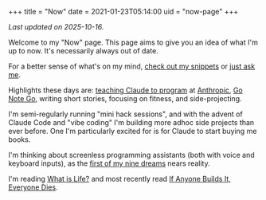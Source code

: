 +++
title = "Now"
date = 2021-01-23T05:14:00
uid = "now-page"
+++

_Last updated on 2025-10-16._

Welcome to my "Now" page. This page aims to give you an idea of what I'm up to now. It's necessarily always out of date.

For a better sense of what's on my mind, [check out my snippets](/snippets) or [just ask me](https://messenger.com/t/dbieber).

Highlights these days are:
[teaching Claude to program](https://www.claude.com/product/claude-code) at [Anthropic](https://www.anthropic.com/),
[Go Note Go](/projects/go-note-go),
writing short stories, focusing on fitness, and side-projecting.

I'm semi-regularly running "mini hack sessions", and with the advent of Claude Code and "vibe coding" I'm building more adhoc side projects than ever before.
One I'm particularly excited for is for Claude to start buying me books.

I'm thinking about screenless programming assistants (both with voice and keyboard inputs), as the [first of my nine dreams](/snippets/2023-07-31-pursue-your-dreams/) nears reality.

I'm reading [What is Life?](https://www.goodreads.com/book/show/222531818-what-is-life) and most recently read [If Anyone Builds It, Everyone Dies](https://www.goodreads.com/book/show/228646231-if-anyone-builds-it-everyone-dies).

